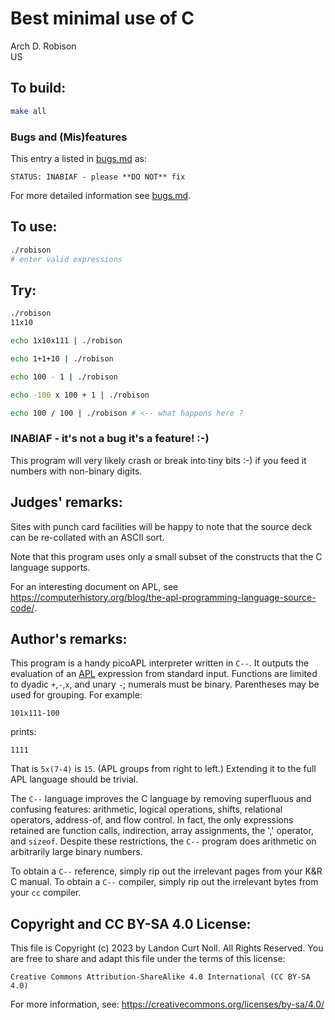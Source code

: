 # Best minimal use of C

Arch D. Robison\
US

## To build:

```sh
make all
```

### Bugs and (Mis)features

This entry a listed in [bugs.md](/bugs.md) as:

```
STATUS: INABIAF - please **DO NOT** fix
```

For more detailed information see [bugs.md](/bugs.md#1989robison-readmemd).


## To use:

```sh
./robison
# enter valid expressions
```

## Try:

```sh
./robison
11x10

echo 1x10x111 | ./robison

echo 1+1+10 | ./robison

echo 100 - 1 | ./robison

echo -100 x 100 + 1 | ./robison

echo 100 / 100 | ./robison # <-- what happens here ?
```

### INABIAF - it's not a bug it's a feature! :-)

This program will very likely crash or break into tiny bits :-) if you feed it
numbers with non-binary digits.

## Judges' remarks:

Sites with punch card facilities will be happy to note that
the source deck can be re-collated with an ASCII sort.

Note that this program uses only a small subset of the
constructs that the C language supports.

For an interesting document on APL, see
<https://computerhistory.org/blog/the-apl-programming-language-source-code/>.

## Author's remarks:

This program is a handy picoAPL interpreter written in `C--`.  It
outputs the evaluation of an
[APL](https://en.wikipedia.org/wiki/APL_(programming_language)) expression from standard
input.  Functions are limited to dyadic `+`,`-`,`x`, and unary `-`;
numerals must be binary.  Parentheses may be used for
grouping.  For example:

```
101x111-100
```

prints:

```
1111
```

That is `5x(7-4)` is `15`.  (APL groups from right to left.)
Extending it to the full APL language should be trivial.

The `C--` language improves the C language by removing superfluous
and confusing features: arithmetic, logical operations, shifts,
relational operators, address-of, and flow control.  In fact, the only
expressions retained are function calls, indirection, array
assignments, the ',' operator, and `sizeof`.  Despite these
restrictions, the `C--` program does arithmetic on arbitrarily
large binary numbers.

To obtain a `C--` reference, simply rip out the irrelevant pages
from your K&R C manual.  To obtain a `C--` compiler, simply rip
out the irrelevant bytes from your `cc` compiler.

## Copyright and CC BY-SA 4.0 License:

This file is Copyright (c) 2023 by Landon Curt Noll.  All Rights Reserved.
You are free to share and adapt this file under the terms of this license:

    Creative Commons Attribution-ShareAlike 4.0 International (CC BY-SA 4.0)

For more information, see: https://creativecommons.org/licenses/by-sa/4.0/
